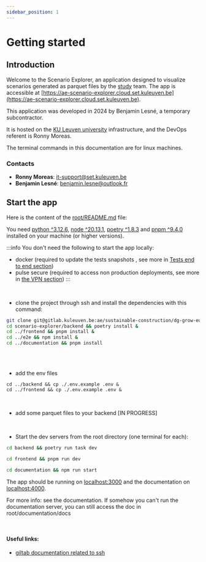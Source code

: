 ```yaml
---
sidebar_position: 1
---
```

# Getting started

## Introduction

Welcome to the Scenario Explorer, an application designed to visualize scenarios generated as parquet files by the [study](https://c.ramboll.com/life-cycle-emissions-of-eu-building-and-construction) team. The app is accessible at [https://ae-scenario-explorer.cloud.set.kuleuven.be](https://ae-scenario-explorer.cloud.set.kuleuven.be).

This application was developed in 2024 by Benjamin Lesné, a temporary subcontractor.

It is hosted on the [KU Leuven university](https://architectuur.kuleuven.be/architectural-engineering) infrastructure, and the DevOps referent is Ronny Moreas.

The terminal commands in this documentation are for linux machines.

### Contacts

- **Ronny Moreas**: it-support@set.kuleuven.be
- **Benjamin Lesné**: benjamin.lesne@outlook.fr

## Start the app

Here is the content of the [root/README.md](https://gitlab.kuleuven.be/ae/sustainable-construction/dg-grow-eu-scenariotool/scenario-explorer/-/blob/develop/README.md?ref_type=heads) file:

You need [python ^3.12.6](https://www.python.org/downloads/), [node ^20.13.1](https://nodejs.org/en/download/package-manager), [poetry ^1.8.3](https://python-poetry.org/docs/) and [pnpm ^9.4.0](https://pnpm.io/installation#using-other-package-managers) installed on your machine (or higher versions).

:::info
You don't need the following to start the app locally:
- docker (required to update the tests snapshots , see more in [Tests end to end section](./Guides/Tests/end-to-end.md))
- pulse secure (required to access non production deployments, see more in [the VPN section](./Guides/How-to-setup-the-VPN.md))
  :::

<br/>

- clone the project through ssh and install the dependencies with this command:

```bash
git clone git@gitlab.kuleuven.be:ae/sustainable-construction/dg-grow-eu-scenariotool/scenario-explorer.git &&
cd scenario-explorer/backend && poetry install &
cd ../frontend && pnpm install &
cd ../e2e && npm install &
cd ../documentation && pnpm install
```

<br/>
<br/>

* add the env files

```
cd ../backend && cp ./.env.example .env &
cd ../frontend && cp ./.env.example .env &
```

<br/>

* add some parquet files to your backend
  [IN PROGRESS]

<br/>

* Start the dev servers from the root directory (one terminal for each):

```bash
cd backend && poetry run task dev
```

```bash
cd frontend && pnpm run dev
```

```bash
cd documentation && npm run start
```

The app should be running on [localhost:3000](http://localhost:3000) and the documentation on [localhost:4000](http://localhost:4000).

For more info: see the documentation.
If somehow you can't run the documentation server, you can still access the doc in root/documentation/docs

<br/>

#### Useful links:

- [giltab documentation related to ssh](https://docs.gitlab.com/ee/user/ssh.html)
